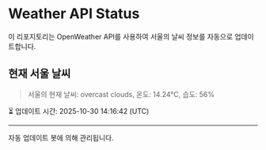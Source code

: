 
# Weather API Status

이 리포지토리는 OpenWeather API를 사용하여 서울의 날씨 정보를 자동으로 업데이트합니다.

## 현재 서울 날씨
> 서울의 현재 날씨: overcast clouds, 온도: 14.24°C, 습도: 56%

⏳ 업데이트 시간: 2025-10-30 14:16:42 (UTC)

---
자동 업데이트 봇에 의해 관리됩니다.
